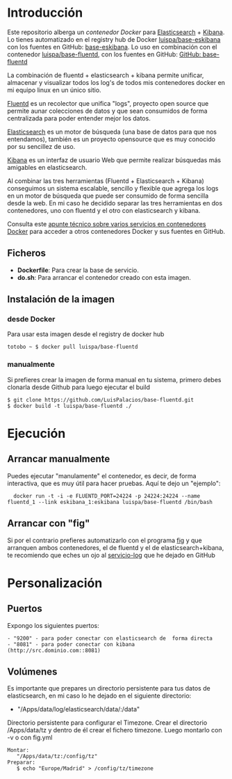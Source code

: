 # Introducción

Este repositorio alberga un *contenedor Docker* para [Elasticsearch](http://www.elasticsearch.org/) + [Kibana](http://www.elasticsearch.org/overview/kibana/). Lo tienes automatizado en el registry hub de Docker [luispa/base-eskibana](https://registry.hub.docker.com/u/luispa/base-eskibana/) con los fuentes en GitHub: [base-eskibana](https://github.com/LuisPalacios/base-eskibana). Lo uso en combinación con el contenedor [luispa/base-fluentd](https://registry.hub.docker.com/u/luispa/base-fluentd/), con los fuentes en GitHub: [GitHub: base-fluentd](https://github.com/LuisPalacios/base-fluentd)

La combinación de fluentd + elasticsearch + kibana permite unificar, almacenar y visualizar todos los log's de todos mis contenedores docker en mi equipo linux en un único sitio.

[Fluentd](http://www.fluentd.org/) es un recolector que unifica "logs", proyecto open source que permite aunar colecciones de datos y que sean consumidos de forma centralizada para poder entender mejor los datos. 

[Elasticsearch](http://www.elasticsearch.org/) es un motor de búsqueda (una base de datos para que nos entendamos), también es un proyecto opensource que es muy conocido por su sencillez de uso. 

[Kibana](http://www.elasticsearch.org/overview/kibana/) es un interfaz de usuario Web que permite realizar búsquedas más amigables en elasticsearch. 

Al combinar las tres herramientas (Fluentd + Elasticsearch + Kibana) conseguimos un sistema escalable, sencillo y flexible que agrega los logs en un motor de búsqueda que puede ser consumido de forma sencilla desde la web. En mi caso he decidido separar las tres herramientas en dos contenedores, uno con fluentd y el otro con elasticsearch y kibana.

Consulta este [apunte técnico sobre varios servicios en contenedores Docker](http://www.luispa.com/?p=172) para acceder a otros contenedores Docker y sus fuentes en GitHub.

## Ficheros

* **Dockerfile**: Para crear la base de servicio.
* **do.sh**: Para arrancar el contenedor creado con esta imagen.

## Instalación de la imagen

### desde Docker

Para usar esta imagen desde el registry de docker hub

    totobo ~ $ docker pull luispa/base-fluentd

### manualmente

Si prefieres crear la imagen de forma manual en tu sistema, primero debes clonarla desde Github para luego ejecutar el build

    $ git clone https://github.com/LuisPalacios/base-fluentd.git
    $ docker build -t luispa/base-fluentd ./


# Ejecución

## Arrancar manualmente

Puedes ejecutar "manulamente" el contenedor, es decir, de forma interactiva, que es muy útil para hacer pruebas. Aquí te dejo un "ejemplo":

	  docker run -t -i -e FLUENTD_PORT=24224 -p 24224:24224 --name fluentd_1 --link eskibana_1:eskibana luispa/base-fluentd /bin/bash
	 

## Arrancar con "fig"

Si por el contrario prefieres automatizarlo con el programa [fig](http://www.fig.sh/index.html) y que arranquen ambos contenedores, el de fluentd y el de elasticsearch+kibana, te recomiendo que eches un ojo al [servicio-log](https://github.com/LuisPalacios/servicio-log) que he dejado en GitHub


# Personalización

## Puertos

Expongo los siguientes puertos: 

	- "9200" - para poder conectar con elasticsearch de  forma directa
	- "8081" - para poder conectar con kibana (http://src.dominio.com::8081)

## Volúmenes

Es importante que prepares un directorio persistente para tus datos de elasticsearch, en mi caso lo he dejado en el siguiente directorio: 

  - "/Apps/data/log/elasticsearch/data/:/data"

Directorio persistente para configurar el Timezone. Crear el directorio /Apps/data/tz y dentro de él crear el fichero timezone. Luego montarlo con -v o con fig.yml

    Montar:
       "/Apps/data/tz:/config/tz"  
    Preparar: 
       $ echo "Europe/Madrid" > /config/tz/timezone
